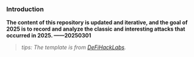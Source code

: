 

### Introduction

**The content of this repository is updated and iterative, and the goal of 2025 is to record and analyze the classic and interesting attacks that occurred in 2025.             ——20250301**

> *tips: The template is from [DeFiHackLabs](https://github.com/SunWeb3Sec/DeFiHackLabs/blob/main/src/Poc-template.sol).*

